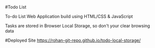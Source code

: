 #Todo List

To-do List Web Application build using HTML/CSS & JavaScript

Tasks are stored in Browser Local Storage, so don't your clear browsing data

#Deployed Site
https://rohan-git-repo.github.io/todo-local-storage/
